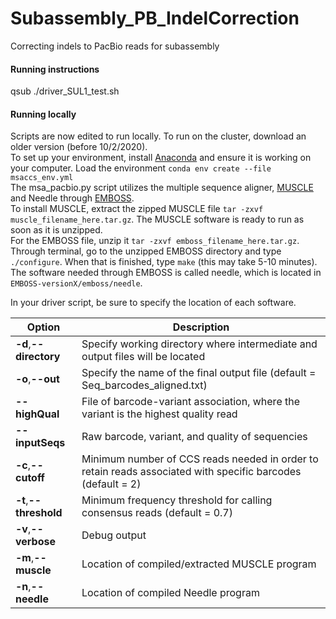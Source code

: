 # Subassembly_PB_IndelCorrection

Correcting indels to PacBio reads for subassembly

#### Running instructions
qsub ./driver_SUL1_test.sh

#### Running locally

Scripts are now edited to run locally. To run on the cluster, download an older version (before 10/2/2020).  
To set up your environment, install [Anaconda](https://docs.conda.io/projects/conda/en/latest/user-guide/install/) and ensure it is working on your computer. Load the environment `conda env create --file msaccs_env.yml`  
The msa_pacbio.py script utilizes the multiple sequence aligner, [MUSCLE](https://www.drive5.com/muscle/downloads.htm) and Needle through [EMBOSS](ftp://emboss.open-bio.org/pub/EMBOSS/).  
To install MUSCLE, extract the zipped MUSCLE file `tar -zxvf muscle_filename_here.tar.gz`. The MUSCLE software is ready to run as soon as it is unzipped.  
For the EMBOSS file, unzip it `tar -zxvf emboss_filename_here.tar.gz`. Through terminal, go to the unzipped EMBOSS directory and type `./configure`. When that is finished, type `make` (this may take 5-10 minutes). The software needed through EMBOSS is called needle, which is located in `EMBOSS-versionX/emboss/needle`.  
  
In your driver script, be sure to specify the location of each software.
  
| Option | Description |
|--------|-------------|
| **-d**,**--directory**	| Specify working directory where intermediate and output files will be located |
| **-o**,**--out** |	Specify the name of the final output file  (default = Seq_barcodes_aligned.txt) |
| **--highQual** | File of barcode-variant association, where the variant is the highest quality read  |
| **--inputSeqs** | Raw barcode, variant, and quality of sequencies |
| **-c**,**--cutoff** |	Minimum number of CCS reads needed in order to retain reads associated with specific barcodes (default = 2) |
| **-t**,**--threshold** |	Minimum frequency threshold for calling consensus reads (default = 0.7) |
| **-v**,**--verbose** |	Debug output |
| **-m**,**--muscle** | Location of compiled/extracted MUSCLE program |
| **-n**,**--needle** | Location of compiled Needle program |
